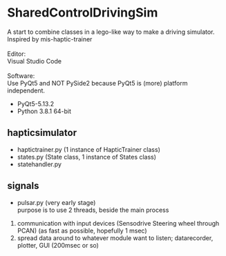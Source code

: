# SharedControlDrivingSim

A start to combine classes in a lego-like way to make a driving simulator.<br>
Inspired by mis-haptic-trainer
<br><br>
Editor:<br>
Visual Studio Code
<br><br>
Software:<br>
Use PyQt5 and NOT PySide2 because PyQt5 is (more) platform independent.<br>
* PyQt5-5.13.2<br>
* Python 3.8.1 64-bit<br>

## hapticsimulator

* haptictrainer.py (1 instance of HapticTrainer class) 
* states.py (State class, 1 instance of States class)
* statehandler.py

## signals

* pulsar.py (very early stage)<br>
purpose is to use 2 threads, beside the main process
1. communication with input devices (Sensodrive Steering wheel through PCAN) (as fast as possible, hopefully 1 msec)
2. spread data around to whatever module want to listen; datarecorder, plotter, GUI (200msec or so)